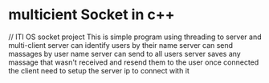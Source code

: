 # multicient Socket in c++ 
// ITI OS socket project
This is simple program using threading to server and multi-client
server can identify users by their name
server can send massages by user name 
server can send to all users 
server saves any massage that wasn't received and resend them to the user once connected 
the client need to setup the server ip to connect with it
